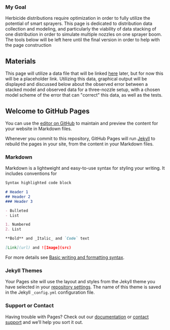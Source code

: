 ### My Goal

Herbicide distributions require optimization in order to fully utilize the potential of smart sprayers. This page is dedicated to distribution data collection and modeling, and particularly the viability of data stacking of one distribution in order to simulate multiple nozzles on one sprayer boom. The tools below will be left here until the final version in order to help with the page construction

## Materials

This page will utilize a data file that will be linked [here](https://www.youtube.com/watch?v=dQw4w9WgXcQ) later, but for now this will be a placeholder link. Utilizing this data, graphical output will be displayed and discussed below about the observed error between a stacked model and observed data for a three-nozzle setup, with a chosen model scheme of the error that can "correct" this data, as well as the tests.


## Welcome to GitHub Pages

You can use the [editor on GitHub](https://github.com/basuby/516x-website/edit/gh-pages/index.md) to maintain and preview the content for your website in Markdown files.

Whenever you commit to this repository, GitHub Pages will run [Jekyll](https://jekyllrb.com/) to rebuild the pages in your site, from the content in your Markdown files.

### Markdown

Markdown is a lightweight and easy-to-use syntax for styling your writing. It includes conventions for

```markdown
Syntax highlighted code block

# Header 1
## Header 2
### Header 3

- Bulleted
- List

1. Numbered
2. List

**Bold** and _Italic_ and `Code` text

[Link](url) and ![Image](src)
```

For more details see [Basic writing and formatting syntax](https://docs.github.com/en/github/writing-on-github/getting-started-with-writing-and-formatting-on-github/basic-writing-and-formatting-syntax).

### Jekyll Themes

Your Pages site will use the layout and styles from the Jekyll theme you have selected in your [repository settings](https://github.com/basuby/516x-website/settings/pages). The name of this theme is saved in the Jekyll `_config.yml` configuration file.

### Support or Contact

Having trouble with Pages? Check out our [documentation](https://docs.github.com/categories/github-pages-basics/) or [contact support](https://support.github.com/contact) and we’ll help you sort it out.



